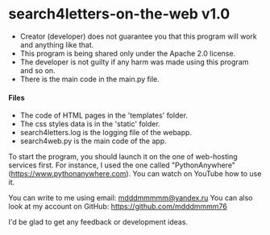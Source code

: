 # search4letters-on-the-web v1.0
 - Creator (developer) does not guarantee you that this program will work and anything like that.
 - This program is being shared only under the Apache 2.0 license.
 - The developer is not guilty if any harm was made using this program and so on.
 - There is the main code in the main.py file.

#### Files
 - The code of HTML pages in the 'templates' folder.
 - The css styles data is in the 'static' folder.
 - search4letters.log is the logging file of the webapp.
 - search4web.py is the main code of the app.

To start the program, you should launch it on the one of web-hosting services first. 
For instance, I used the one called "PythonAnywhere" (https://www.pythonanywhere.com).
You can watch on YouTube how to use it.

You can write to me using email: mdddmmmmm@yandex.ru
You can also look at my account on GitHub: https://github.com/mdddmmmm76

I'd be glad to get any feedback or development ideas.